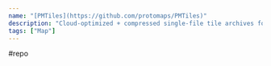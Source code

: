 ```yaml
---
name: "[PMTiles](https://github.com/protomaps/PMTiles)"
description: "Cloud-optimized + compressed single-file tile archives for vector and raster maps"
tags: ["Map"]
---
```

#repo